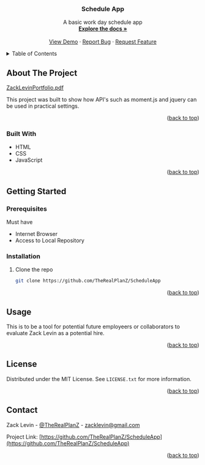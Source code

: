 <!-- PROJECT LOGO -->
<br />
<div align="center">
  <a href="https://github.com/TheRealPlanZ/Zack-Levin-Portfolio">
    <!-- <img src="../Assets/Images/DJPLANZ-HEARTBEAT-BLACK-4STICKER.png" alt="Logo" width="80" height="80"> -->
  </a>

<h3 align="center">Schedule App</h3>

  <p align="center">
    A basic work day schedule app
    <br />
    <a href="https://github.com/TheRealPlanZ/Zack-Levin-Portfolio"><strong>Explore the docs »</strong></a>
    <br />
    <br />
    <a href="https://github.com/TheRealPlanZ/Zack-Levin-Portfolio">View Demo</a>
    ·
    <a href="https://github.com/TheRealPlanZ/Zack-Levin-Portfolio/issues">Report Bug</a>
    ·
    <a href="https://github.com/TheRealPlanZ/Zack-Levin-Portfolio/issues">Request Feature</a>
  </p>
</div>



<!-- TABLE OF CONTENTS -->
<details>
  <summary>Table of Contents</summary>
  <ol>
    <li>
      <a href="#about-the-project">About The Project</a>
      <ul>
        <li><a href="#built-with">Built With</a></li>
      </ul>
    </li>
    <li>
      <a href="#getting-started">Getting Started</a>
      <ul>
        <li><a href="#prerequisites">Prerequisites</a></li>
        <li><a href="#installation">Installation</a></li>
      </ul>
    </li>
    <li><a href="#usage">Usage</a></li>
    <li><a href="#license">License</a></li>
    <li><a href="#contact">Contact</a></li>
    <li><a href="#acknowledgments">Acknowledgments</a></li>
  </ol>
</details>



<!-- ABOUT THE PROJECT -->
## About The Project

[ZackLevinPortfolio.pdf](https://github.com/TheRealPlanZ/Zack-Levin-Portfolio/files/9650247/Portfolio.pdf)

This project was built to show how API's such as moment.js and jquery can be used in practical settings.

<p align="right">(<a href="#readme-top">back to top</a>)</p>



### Built With

* HTML
* CSS
* JavaScript

<p align="right">(<a href="#readme-top">back to top</a>)</p>



<!-- GETTING STARTED -->
## Getting Started



### Prerequisites

Must have

* Internet Browser
* Access to Local Repository

### Installation


1. Clone the repo
   ```sh
   git clone https://github.com/TheRealPlanZ/ScheduleApp
   ```

<p align="right">(<a href="#readme-top">back to top</a>)</p>



<!-- USAGE EXAMPLES -->
## Usage

This is to be a tool for potential future employeers or collaborators to evaluate Zack Levin as a potential hire.


<p align="right">(<a href="#readme-top">back to top</a>)</p>



<!-- ROADMAP -->


<!-- <p align="right">(<a href="#readme-top">back to top</a>)</p> -->



<!-- CONTRIBUTING -->


<!-- LICENSE -->
## License

Distributed under the MIT License. See `LICENSE.txt` for more information.

<p align="right">(<a href="#readme-top">back to top</a>)</p>



<!-- CONTACT -->
## Contact

Zack Levin - [@TheRealPlanZ](https://twitter.com/TheRealPlanZ) - zacklevin@gmail.com

Project Link: [https://github.com/TheRealPlanZ/ScheduleApp](https://github.com/TheRealPlanZ/ScheduleApp)

<p align="right">(<a href="#readme-top">back to top</a>)</p>



<!-- ACKNOWLEDGMENTS -->

